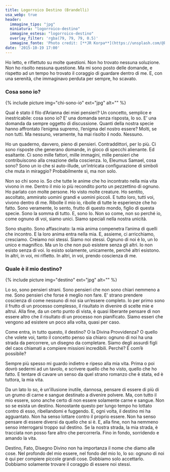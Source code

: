 ```yaml
---
title: Logorroico Destino (Brandelli)
usa_webp: true
header:
  immagine_tipo: "jpg"
  miniatura: "logorroico-destino"
  immagine_estesa: "logorroico-destino"
  overlay_filter: 'rgba(79, 79, 79, 0.5)'
  immagine_fonte: 'Photo credit: [**JR Korpa**](https://unsplash.com/@korpa)'
date: '2015-10-19 17:00'
---
```


Ho letto, e riflettuto su molte questioni. Non ho trovato nessuna soluzione. Non ho risolto nessuna questione. Ma mi sono posto delle domande, e rispetto ad un tempo ho trovato il coraggio di guardare dentro di me. E, con una serenità, che immaginavo perduta per sempre, ho scavato.

### Cosa sono io?

{% include picture img="chi-sono-io" ext="jpg" alt="" %}

Qual è stato il filo d’Arianna dei miei pensieri? Un concetto, semplice e inestricabile: cosa sono io? E’ una domanda senza risposta, lo so. E’ una domanda da sempre oggetto di discussione. Quanti della nostra specie hanno affrontato l’enigma supremo, l’enigma del nostro essere? Molti, se non tutti. Ma nessuno, veramente, ha mai risolto il nodo. Nessuno.

Ho un quaderno, davvero, pieno di pensieri. Contraddittori, per lo più. Ci sono risposte che generano domande, in gioco di specchi alienante. Ed esaltante. Ci sono mille fattori, mille immagini, mille pensieri che contribuiscono alla creazione della coscienza. Io, Eleumus Samael, cosa sono? Sono un io che si auto-illude, un’intricata configurazione di simboli che muta in miraggio? Probabilmente sì, ma non solo.

Non so chi sono io. So che tutte le anime che ho incontrato nella mia vita vivono in me. Dentro il mio io più recondito porto un pezzettino di ognuno. Ho parlato con molte persone. Ho visto molte creature. Ho sentito, ascoltato, ammirato uomini grandi e uomini piccoli. E tutto loro, tutti voi, vivono dentro di me. Ribolle il mio io, ribolle di tutte le esperienze che ho fatto. Sono veramente, lo sento, frutto di questo mondo, figlio di questa specie. Sono la somma di tutto. E, sono Io. Non so come, non so perché io, come ognuno di voi, siamo unici. Siamo speciali nella nostra unicità.

Sono stupito. Sono affascinato: la mia anima compenetra l’anima di quelli che incontro. E la loro anima entra nella mia. E, assieme, ci arricchiamo, cresciamo. Creiamo noi stessi. Siamo noi stessi. Ognuno di noi è Io, un Io unico e magnifico. Ma un Io che non può esistere senza gli altri. Io non esisto senza di voi. Io esisto solamente, unicamente, perché altri esistono. In altri, in voi, mi rifletto. In altri, in voi, prendo coscienza di me.

### Quale è il mio destino?

{% include picture img="destino" ext="jpg" alt="" %}

Lo so, sono pensieri strani. Sono pensieri che non sono chiari nemmeno a me. Sono pensieri che forse è meglio non fare. E’ strano prendere coscienza di come nessuno di noi sia un’essere completo. Io per primo sono il frutto di un processo complesso, il risultato in divenire di scelte mie e altrui. Alla fine, da un certo punto di vista, è quasi liberante pensare di non essere altro che il risultato di un processo non pianificato. Siamo esseri che vengono ad esistere un poco alla volta, quasi per caso.

Come entra, in tutto questo, il destino? O la Divina Provvidenza? O quello che volete voi, tanto il concetto penso sia chiaro: ognuno di noi ha una strada da percorrere, un disegno da completare. Siamo degli assurdi figli del caos chiamati a compiere missioni incredibili. Perché? E com’è possibile?

Sempre più spesso mi guardo indietro e ripeso alla mia vita. Prima o poi dovrò sedermi ad un tavolo, e scrivere quello che ho visto, quello che ho fatto. E tentare di cavare un senso da quel strano romanzo che è stata, ed è tuttora, la mia vita.

Da un lato lo so, è un’illusione inutile, dannosa, pensare di essere di più di un grumo di carne e sangue destinato a divenire polvere. Ma, con tutto il mio essere, sono anche certo di non essere solamente carne e sangue. Non so se esista un destino. Nonostante questo per lungo tempo ho lottato contro di esso, ribellandomi e fuggendo. E, ogni volta, il destino mi ha agguantato. Non ha senso lottare contro il proprio essere. Non ha senso pensare di essere diversi da quello che si è. E, alla fine, non ha nemmeno senso interrogarsi troppo sul destino. Se la nostra strada, la mia strada, è tracciata non posso fare altro che percorrerla. Fino in fondo, sorridendo e amando la vita.

Destino, Fato, Disegno Divino non ha importanza il nome che diamo alle cose. Nel profondo del mio essere, nel fondo del mio Io, lo so: ognuno di noi è qui per compiere piccole grandi cose. Dobbiamo solo accettarlo. Dobbiamo solamente trovare il coraggio di essere noi stessi.
